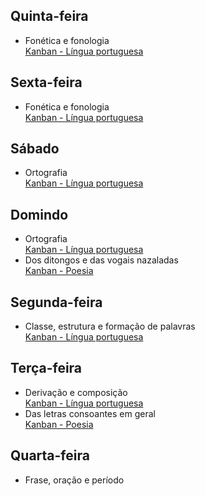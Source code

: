 ## Quinta-feira
- Fonética e fonologia  
  [Kanban - Língua portuguesa](/Se%C3%A7%C3%B5es%2FDisciplinas%2FLinguagens%2FL%C3%ADngua%20Portuguesa/Kanban%20-%20L%C3%ADngua%20portuguesa.kanban.md)

## Sexta-feira
- Fonética e fonologia  
  [Kanban - Língua portuguesa](/Se%C3%A7%C3%B5es%2FDisciplinas%2FLinguagens%2FL%C3%ADngua%20Portuguesa/Kanban%20-%20L%C3%ADngua%20portuguesa.kanban.md)

## Sábado
- Ortografia  
  [Kanban - Língua portuguesa](/Se%C3%A7%C3%B5es%2FDisciplinas%2FLinguagens%2FL%C3%ADngua%20Portuguesa/Kanban%20-%20L%C3%ADngua%20portuguesa.kanban.md)

## Domindo
- Ortografia  
  [Kanban - Língua portuguesa](/Se%C3%A7%C3%B5es%2FDisciplinas%2FLinguagens%2FL%C3%ADngua%20Portuguesa/Kanban%20-%20L%C3%ADngua%20portuguesa.kanban.md)
- Dos ditongos e das vogais nazaladas  
  [Kanban - Poesia](/Se%C3%A7%C3%B5es%2FDisciplinas%2FOutros%2FPoesia/Kanban%20-%20Poesia.kanban.md)

## Segunda-feira
- Classe, estrutura e formação de palavras  
  [Kanban - Língua portuguesa](/Se%C3%A7%C3%B5es%2FDisciplinas%2FLinguagens%2FL%C3%ADngua%20Portuguesa/Kanban%20-%20L%C3%ADngua%20portuguesa.kanban.md)

## Terça-feira
- Derivação e composição  
  [Kanban - Língua portuguesa](/Se%C3%A7%C3%B5es%2FDisciplinas%2FLinguagens%2FL%C3%ADngua%20Portuguesa/Kanban%20-%20L%C3%ADngua%20portuguesa.kanban.md)
- Das letras consoantes em geral  
  [Kanban - Poesia](/Se%C3%A7%C3%B5es%2FDisciplinas%2FOutros%2FPoesia/Kanban%20-%20Poesia.kanban.md)

## Quarta-feira
- Frase, oração e período  